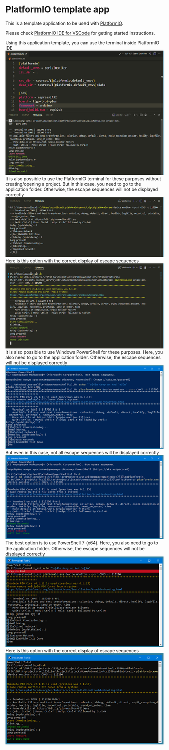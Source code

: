 PlatformIO template app
========================

This is a template application to be used with [PlatformIO](https://platformio.org/).

Please check [PlatformIO IDE for VSCode](https://docs.platformio.org/en/latest/integration/ide/vscode.html) for getting started instructions.

Using this application template, you can use the terminal inside PlatformIO IDE  
![](img/smPlatformio_01.png)  
It is also possible to use the PlatformIO terminal for these purposes without creating/opening a project. But in this case, you need to go to the application folder. Otherwise, the escape sequences will not be displayed correctly  
![](img/smPlatformio_02.png)  
Here is this option with the correct display of escape sequences  
![](img/smPlatformio_03.png)  
It is also possible to use Windows PowerShell for these purposes. Here, you also need to go to the application folder. Otherwise, the escape sequences will not be displayed correctly  
![](img/smPlatformio_04.png)  
But even in this case, not all escape sequences will be displayed correctly  
![](img/smPlatformio_05.png)  
The best option is to use PowerShell 7 (x64). Here, you also need to go to the application folder. Otherwise, the escape sequences will not be displayed correctly  
![](img/smPlatformio_06.png)  
Here is this option with the correct display of escape sequences  
![](img/smPlatformio_07.png)  
